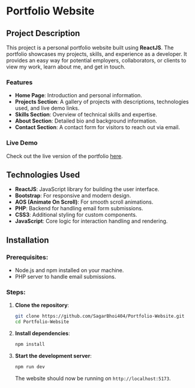 # Portfolio Website

## Project Description

This project is a personal portfolio website built using **ReactJS**. The portfolio showcases my projects, skills, and experience as a developer. It provides an easy way for potential employers, collaborators, or clients to view my work, learn about me, and get in touch.

### Features
- **Home Page**: Introduction and personal information.
- **Projects Section**: A gallery of projects with descriptions, technologies used, and live demo links.
- **Skills Section**: Overview of technical skills and expertise.
- **About Section**: Detailed bio and background information.
- **Contact Section**: A contact form for visitors to reach out via email.

### Live Demo

Check out the live version of the portfolio [here](https://sagarbhoi.in/).

## Technologies Used

- **ReactJS**: JavaScript library for building the user interface.
- **Bootstrap**: For responsive and modern design.
- **AOS (Animate On Scroll)**: For smooth scroll animations.
- **PHP**: Backend for handling email form submissions.
- **CSS3**: Additional styling for custom components.
- **JavaScript**: Core logic for interaction handling and rendering.

## Installation

### Prerequisites:
- Node.js and npm installed on your machine.
- PHP server to handle email submissions.


### Steps:
1. **Clone the repository**:
    ```sh
    git clone https://github.com/SagarBhoi404/Portfolio-Website.git
    cd Portfolio-Website
    ```

2. **Install dependencies**:
    ```sh
    npm install
    ```

3. **Start the development server**:
    ```sh
    npm run dev
    ```
    The website should now be running on `http://localhost:5173`.



